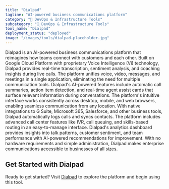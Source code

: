 ```yaml
---
title: "Dialpad"
tagline: "AI-powered business communications platform"
category: "🔧 DevOps & Infrastructure Tools"
subcategory: "🔧 DevOps & Infrastructure Tools"
tool_name: "Dialpad"
deployment_status: "deployed"
image: "/images/tools/dialpad-placeholder.jpg"
---
```

Dialpad is an AI-powered business communications platform that reimagines how teams connect with customers and each other. Built on Google Cloud Platform with proprietary Voice Intelligence (Vi) technology, Dialpad provides real-time transcription, sentiment analysis, and coaching insights during live calls. The platform unifies voice, video, messages, and meetings in a single application, eliminating the need for multiple communication tools. Dialpad's AI-powered features include automatic call summaries, action item detection, and real-time agent assist cards that surface relevant information during conversations. The platform's intuitive interface works consistently across desktop, mobile, and web browsers, enabling seamless communication from any location. With native integrations to G Suite, Microsoft 365, Salesforce, and other business tools, Dialpad automatically logs calls and syncs contacts. The platform includes advanced call center features like IVR, call queuing, and skills-based routing in an easy-to-manage interface. Dialpad's analytics dashboard provides insights into talk patterns, customer sentiment, and team performance with AI-powered recommendations for improvement. With no hardware requirements and simple administration, Dialpad makes enterprise communications accessible to businesses of all sizes.
## Get Started with Dialpad

Ready to get started? Visit [Dialpad](https://dialpad.com) to explore the platform and begin using this tool.
